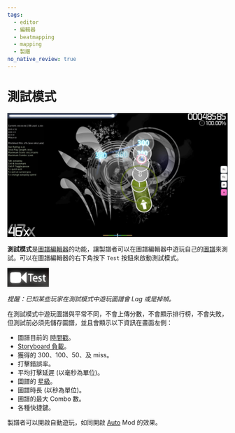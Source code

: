 ```yaml
---
tags:
  - editor
  - 編輯器
  - beatmapping
  - mapping
  - 製譜
no_native_review: true
---
```


# 測試模式

![測試模式截圖](img/test-mode-example.jpg "開啟自動遊玩的測試模式")

**測試模式**是[圖譜編輯器](/wiki/Client/Beatmap_editor)的功能，讓製譜者可以在圖譜編輯器中遊玩自己的[圖譜](/wiki/Beatmap)來測試。可以在圖譜編輯器的右下角按下 `Test` 按鈕來啟動測試模式。

![測試模式按鈕](img/test-mode-button.png "在圖譜編輯器的測試模式按鈕")

*提醒：已知某些玩家在測試模式中遊玩圖譜會 Lag 或是掉幀。*

在測試模式中遊玩圖譜與平常不同，不會上傳分數，不會顯示排行榜，不會失敗，但測試前必須先儲存圖譜，並且會顯示以下資訊在畫面左側：

- 圖譜目前的 [時間戳](/wiki/Modding/Timestamp)。
- [Storyboard 負載](/wiki/Client/Beatmap_editor/SB_Load)。
- 獲得的 300、100、50、及 miss。
- 打擊錯誤率。
- 平均打擊延遲 (以毫秒為單位)。
- 圖譜的 [星級](/wiki/Beatmapping/Star_rating)。
- 圖譜時長 (以秒為單位)。
- 圖譜的最大 Combo 數。
- 各種快捷鍵。

製譜者可以開啟自動遊玩，如同開啟 [Auto](/wiki/Game_modifier/Auto) Mod 的效果。
